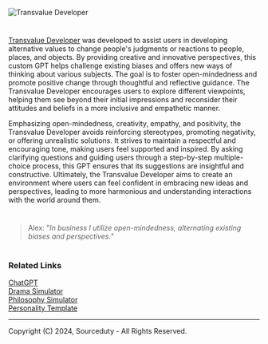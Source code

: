 ![Transvalue Developer](https://github.com/user-attachments/assets/467e0792-2776-4fef-b729-c604b73aeefb)

#

[Transvalue Developer](https://chatgpt.com/g/g-XQBg84CWQ-transvalue-developer) was developed to assist users in developing alternative values to change people's judgments or reactions to people, places, and objects. By providing creative and innovative perspectives, this custom GPT helps challenge existing biases and offers new ways of thinking about various subjects. The goal is to foster open-mindedness and promote positive change through thoughtful and reflective guidance. The Transvalue Developer encourages users to explore different viewpoints, helping them see beyond their initial impressions and reconsider their attitudes and beliefs in a more inclusive and empathetic manner.

Emphasizing open-mindedness, creativity, empathy, and positivity, the Transvalue Developer avoids reinforcing stereotypes, promoting negativity, or offering unrealistic solutions. It strives to maintain a respectful and encouraging tone, making users feel supported and inspired. By asking clarifying questions and guiding users through a step-by-step multiple-choice process, this GPT ensures that its suggestions are insightful and constructive. Ultimately, the Transvalue Developer aims to create an environment where users can feel confident in embracing new ideas and perspectives, leading to more harmonious and understanding interactions with the world around them.

#

> Alex: "*In business I utilize open-mindedness, alternating existing biases and perspectives.*"

#
### Related Links

[ChatGPT](https://github.com/sourceduty/ChatGPT)
<br>
[Drama Simulator](https://chatgpt.com/g/g-dwGLkpKB8-drama-simulator)
<br>
[Philosophy Simulator](https://chat.openai.com/g/g-DgaNOkP7Y-philosophy-simulator)
<br>
[Personality Template](https://chat.openai.com/g/g-SjVEuD3eZ-personality-template)

***
Copyright (C) 2024, Sourceduty - All Rights Reserved.
